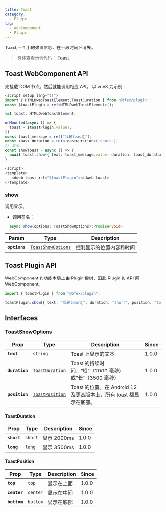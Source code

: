 ```yaml
---
title: Toast
category:
  - Plugin
tag:
  - WebComponent
  - Plugin
---
```


Toast,一个小的弹窗信息，在一段时间后消失。

> 具体查看示例代码： [Toast](https://github.com/BioforestChain/dweb_browser/blob/main/plaoc/demo/src/pages/Toast.vue)

## Toast WebComponent API

先挂载 DOM 节点，然后就能调用相应 API。
以 vue3 为示例：

```ts
<script setup lang="ts">
import { HTMLDwebToastElement,ToastDuration } from '@bfex/plugin';
const $toastPlugin = ref<HTMLDwebToastElement>();

let toast: HTMLDwebToastElement;

onMounted(async () => {
  toast = $toastPlugin.value!;
})
const toast_message = ref("我是toast🍓");
const toast_duration = ref<ToastDuration>("short");
// 显示
const showToast = async () => {
  await toast.show({ text: toast_message.value, duration: toast_duration.value })
}

<script>
<template>
   <dweb-toast ref="$toastPlugin"></dweb-toast>
</template>
```

### show

调用显示。

- 调用签名：

```ts
  async show(options: ToastShowOptions):Promise<void>
```

| Param         | Type                                                          | Description              |
| ------------- | ------------------------------------------------------------- | ------------------------ |
| **`options`** | <code><a href="#toastshowoptions">ToastShowOptions</a></code> | 控制显示的位置内容和时间 |

## Toast Plugin API

WebComponent 的功能本质上由 Plugin 提供，因此 Plugin 的 API 同 WebComponent。

```ts
import { toastPlugin } from "@bfex/plugin";

toastPlugin.show({ text: "我是toast🍉", duration: "short", position: "top" });
```

## Interfaces

### ToastShowOptions

| Prop           | Type                                                    | Description                                                         | Since |
| -------------- | ------------------------------------------------------- | ------------------------------------------------------------------- | ----- |
| **`text`**     | <code>string</code>                                     | Toast 上显示的文本                                                  | 1.0.0 |
| **`duration`** | <code><a href="#toastduration">ToastDuration</a></code> | Toast 的持续时间，“短”（2000 毫秒）或“长”（3500 毫秒）              | 1.0.0 |
| **`position`** | <code><a href="#toastposition">ToastPosition</a></code> | Toast 的位置。在 Android 12 及更高版本上，所有 toast 都显示在底部。 | 1.0.0 |

#### ToastDuration

| Prop        | Type               | Description | Since |
| ----------- | ------------------ | ----------- | ----- |
| **`short`** | <code>short</code> | 显示 2000ms | 1.0.0 |
| **`long`**  | <code>long</code>  | 显示 3500ms | 1.0.0 |

#### ToastPosition

| Prop         | Type                | Description | Since |
| ------------ | ------------------- | ----------- | ----- |
| **`top`**    | <code>top</code>    | 显示在上面  | 1.0.0 |
| **`center`** | <code>center</code> | 显示在中间  | 1.0.0 |
| **`bottom`** | <code>bottom</code> | 显示在底部  | 1.0.0 |
